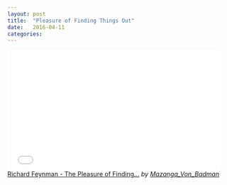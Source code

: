 ```yaml
---
layout: post
title:  "Pleasure of Finding Things Out"
date:   2016-04-11
categories:
---
```



<iframe frameborder="0" width="480" height="270" src="//www.dailymotion.com/embed/video/x24gwgc" allowfullscreen></iframe><br /><a href="http://www.dailymotion.com/video/x24gwgc_richard-feynman-the-pleasure-of-finding-things-out_news" target="_blank">Richard Feynman - The Pleasure of Finding...</a> <i>by <a href="http://www.dailymotion.com/Mazanga_Von_Badman" target="_blank">Mazanga_Von_Badman</a></i>
